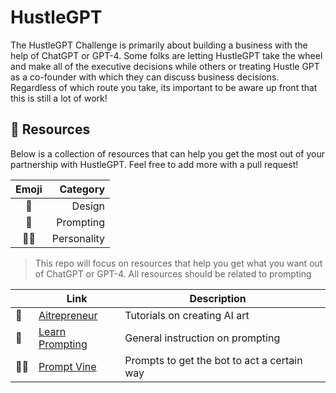 # HustleGPT

The HustleGPT Challenge is primarily about building a business with the help of ChatGPT or GPT-4. Some folks are letting HustleGPT take the wheel and make all of the executive decisions while others or treating Hustle GPT as a co-founder with which they can discuss business decisions. Regardless of which route you take, its important to be aware up front that this is still a lot of work! 

## 🧰 Resources

Below is a collection of resources that can help you get the most out of your partnership with HustleGPT. Feel free to add more with a pull request!

| Emoji | Category |
| :---: | ------: |
|  🎨  |   Design |
|  💬  |  Prompting |
|  🧑‍💼  |  Personality |

> This repo will focus on resources that help you get what you want out of ChatGPT or GPT-4. All resources should be related to prompting

|  | Link | Description |  |
| -- | ---| ------ | ------ |
|  🎨  | [Aitrepreneur](https://www.youtube.com/@Aitrepreneur) | Tutorials on creating AI art |
|  💬  | [Learn Prompting](https://learnprompting.org/) | General instruction on prompting |
|  🧑‍💼  | [Prompt Vine](https://www.promptvine.com/) | Prompts to get the bot to act a certain way |

